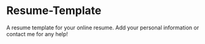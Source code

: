 # Resume-Template
A resume template for your online resume. Add your personal information or contact me for any help!
